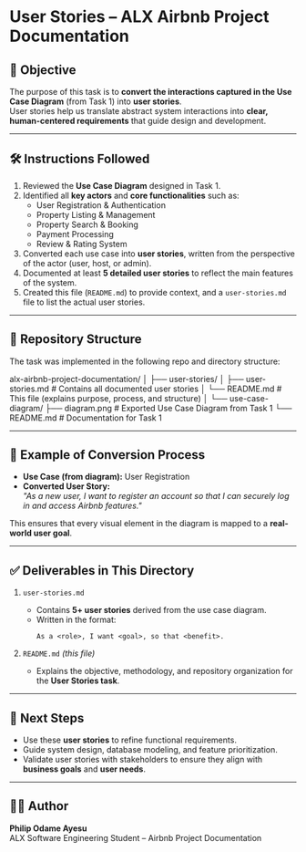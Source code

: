 # User Stories – ALX Airbnb Project Documentation

## 📌 Objective

The purpose of this task is to **convert the interactions captured in the Use Case Diagram** (from Task 1) into **user stories**.  
User stories help us translate abstract system interactions into **clear, human-centered requirements** that guide design and development.

---

## 🛠 Instructions Followed

1. Reviewed the **Use Case Diagram** designed in Task 1.
2. Identified all **key actors** and **core functionalities** such as:
   - User Registration & Authentication
   - Property Listing & Management
   - Property Search & Booking
   - Payment Processing
   - Review & Rating System
3. Converted each use case into **user stories**, written from the perspective of the actor (user, host, or admin).
4. Documented at least **5 detailed user stories** to reflect the main features of the system.
5. Created this file (`README.md`) to provide context, and a `user-stories.md` file to list the actual user stories.

---

## 📂 Repository Structure

The task was implemented in the following repo and directory structure:

alx-airbnb-project-documentation/
│
├── user-stories/
│ ├── user-stories.md # Contains all documented user stories
│ └── README.md # This file (explains purpose, process, and structure)
│
└── use-case-diagram/
├── diagram.png # Exported Use Case Diagram from Task 1
└── README.md # Documentation for Task 1

---

## 🧾 Example of Conversion Process

- **Use Case (from diagram):** User Registration
- **Converted User Story:**  
  _"As a new user, I want to register an account so that I can securely log in and access Airbnb features."_

This ensures that every visual element in the diagram is mapped to a **real-world user goal**.

---

## ✅ Deliverables in This Directory

1. `user-stories.md`

   - Contains **5+ user stories** derived from the use case diagram.
   - Written in the format:
     ```
     As a <role>, I want <goal>, so that <benefit>.
     ```

2. `README.md` _(this file)_
   - Explains the objective, methodology, and repository organization for the **User Stories task**.

---

## 🚀 Next Steps

- Use these **user stories** to refine functional requirements.
- Guide system design, database modeling, and feature prioritization.
- Validate user stories with stakeholders to ensure they align with **business goals** and **user needs**.

---

## 👨‍💻 Author

**Philip Odame Ayesu**  
ALX Software Engineering Student – Airbnb Project Documentation
